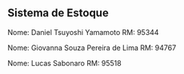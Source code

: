 ## Sistema de Estoque
Nome: Daniel Tsuyoshi Yamamoto  RM: 95344

Nome: Giovanna Souza Pereira de Lima  RM: 94767

Nome: Lucas Sabonaro RM: 95518
